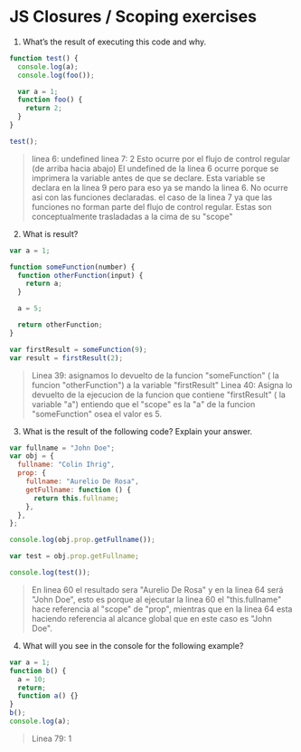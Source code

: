 # JS Closures / Scoping exercises

1. What’s the result of executing this code and why.

```js
function test() {
  console.log(a);
  console.log(foo());

  var a = 1;
  function foo() {
    return 2;
  }
}

test();
```

> linea 6: undefined
> linea 7: 2
> Esto ocurre por el flujo de control regular (de arriba hacia abajo) El undefined de la linea 6 ocurre porque se imprimera la variable antes de que se declare. Esta variable se declara en la linea 9 pero para eso ya se mando la linea 6.
> No ocurre asi con las funciones declaradas. el caso de la linea 7 ya que las funciones no forman parte del flujo de control regular. Estas son conceptualmente trasladadas a la cima de su "scope"

2. What is result?

```js
var a = 1;

function someFunction(number) {
  function otherFunction(input) {
    return a;
  }

  a = 5;

  return otherFunction;
}

var firstResult = someFunction(9);
var result = firstResult(2);
```

> Linea 39: asignamos lo devuelto de la funcion "someFunction" ( la funcion "otherFunction") a la variable "firstResult"
> Linea 40: Asigna lo devuelto de la ejecucion de la funcion que contiene "firstResult" ( la variable "a") entiendo que el "scope" es la "a" de la funcion "someFunction" osea el valor es 5.

3. What is the result of the following code? Explain your answer.

```js
var fullname = "John Doe";
var obj = {
  fullname: "Colin Ihrig",
  prop: {
    fullname: "Aurelio De Rosa",
    getFullname: function () {
      return this.fullname;
    },
  },
};

console.log(obj.prop.getFullname());

var test = obj.prop.getFullname;

console.log(test());
```

> En linea 60 el resultado sera "Aurelio De Rosa" y en la linea 64 será "John Doe", esto es porque al ejecutar la linea 60 el "this.fullname" hace referencia al "scope" de "prop", mientras que en la linea 64 esta haciendo referencia al alcance global que en este caso es "John Doe".

4. What will you see in the console for the following example?

```js
var a = 1;
function b() {
  a = 10;
  return;
  function a() {}
}
b();
console.log(a);
```

> Linea 79: 1

